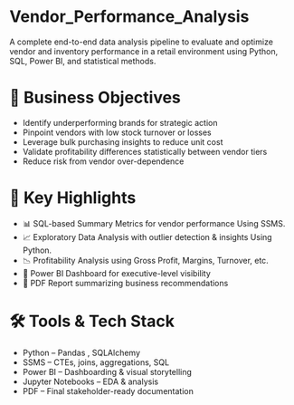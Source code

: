 # Vendor_Performance_Analysis
A complete end-to-end data analysis pipeline to evaluate and optimize vendor and inventory performance in a retail environment using Python, SQL, Power BI, and statistical methods.

# 🧾 Business Objectives
* Identify underperforming brands for strategic action
* Pinpoint vendors with low stock turnover or losses
* Leverage bulk purchasing insights to reduce unit cost
* Validate profitability differences statistically between vendor tiers
* Reduce risk from vendor over-dependence

# 🚀 Key Highlights

* 📊 SQL-based Summary Metrics for vendor performance Using SSMS.
* 📈 Exploratory Data Analysis with outlier detection & insights Using Python.
* 📉 Profitability Analysis using Gross Profit, Margins, Turnover, etc.
* 📑 Power BI Dashboard for executive-level visibility
* 📄 PDF Report summarizing business recommendations

# 🛠️ Tools & Tech Stack
 * Python – Pandas , SQLAlchemy
 * SSMS – CTEs, joins, aggregations, SQL
 * Power BI – Dashboarding & visual storytelling
 * Jupyter Notebooks – EDA & analysis
 * PDF – Final stakeholder-ready documentation
